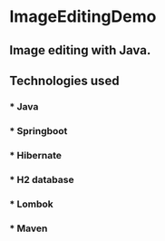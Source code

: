 # ImageEditingDemo

## Image editing with Java.

## Technologies used
### * Java
### * Springboot
### * Hibernate
### * H2 database
### * Lombok
### * Maven
